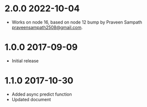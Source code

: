 # 2.0.0 2022-10-04

+ Works on node 16, based on node 12 bump by Praveen Sampath <praveensampath2508@gmail.com>.

# 1.0.0 2017-09-09

+ Initial release

# 1.1.0 2017-10-30

+ Added async predict function
+ Updated document
